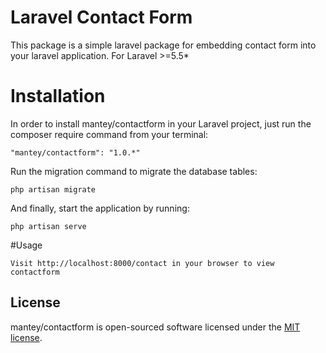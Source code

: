 Laravel Contact Form
==============
This package is a simple laravel package for embedding contact form into your laravel application. For Laravel >=5.5*

# Installation

In order to install mantey/contactform in your Laravel project, just run the composer require command from your terminal:

    "mantey/contactform": "1.0.*"
    
Run the migration command to migrate the database tables:

    php artisan migrate
    
And finally, start the application by running:

    php artisan serve
    
#Usage
    
    Visit http://localhost:8000/contact in your browser to view contactform

## License

mantey/contactform is open-sourced software licensed under the [MIT license](http://opensource.org/licenses/MIT).


